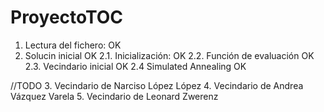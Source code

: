 # ProyectoTOC

1. Lectura del fichero: OK
2. Solucin inicial      OK
2.1. Inicialización:    OK
2.2. Función de evaluación OK
2.3. Vecindario inicial    OK
2.4 Simulated Annealing    OK

//TODO
3. Vecindario de Narciso López López
4. Vecindario de Andrea Vázquez Varela
5. Vecindario de Leonard Zwerenz

